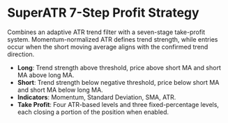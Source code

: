 # SuperATR 7-Step Profit Strategy

Combines an adaptive ATR trend filter with a seven-stage take-profit system. Momentum-normalized ATR defines trend strength, while entries occur when the short moving average aligns with the confirmed trend direction.

- **Long**: Trend strength above threshold, price above short MA and short MA above long MA.
- **Short**: Trend strength below negative threshold, price below short MA and short MA below long MA.
- **Indicators**: Momentum, Standard Deviation, SMA, ATR.
- **Take Profit**: Four ATR-based levels and three fixed-percentage levels, each closing a portion of the position when enabled.

